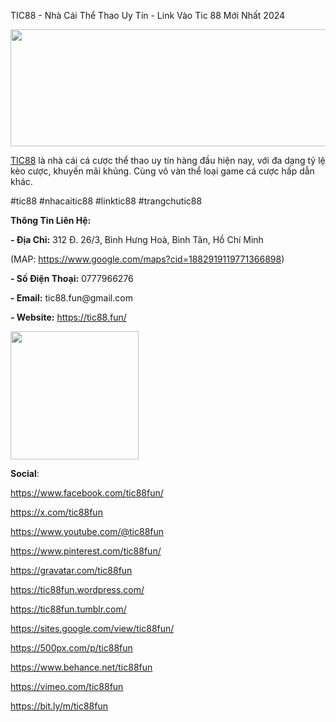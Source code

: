 TIC88 - Nhà Cái Thể Thao Uy Tín - Link Vào Tic 88 Mới Nhất 2024
<p><span style="font-weight: 400;"><img src="https://pbs.twimg.com/profile_banners/1856145054894829570/1731374593/1500x500" alt="" width="561" height="187" /></span></p>
<p><a href="https://tic88.fun/"><span style="font-weight: 400;">TIC88</span></a><span style="font-weight: 400;"> l&agrave; nh&agrave; c&aacute;i c&aacute; cược thể thao uy t&iacute;n h&agrave;ng đầu hiện nay, với đa dạng tỷ lệ k&egrave;o cược, khuyến m&atilde;i khủng. C&ugrave;ng v&ocirc; v&agrave;n thể loại game c&aacute; cược hấp dẫn kh&aacute;c.</span></p>
<p><span style="font-weight: 400;">#tic88 #nhacaitic88 #linktic88 #trangchutic88</span></p>
<p><strong>Th&ocirc;ng Tin Li&ecirc;n Hệ:&nbsp;&nbsp;</strong></p>
<p><strong>- Địa Chỉ:</strong><span style="font-weight: 400;"> 312 Đ. 26/3, B&igrave;nh Hưng Ho&agrave;, B&igrave;nh T&acirc;n, Hồ Ch&iacute; Minh</span></p>
<p><span style="font-weight: 400;">(MAP: </span><a href="https://www.google.com/maps?cid=1882919119771366898"><span style="font-weight: 400;">https://www.google.com/maps?cid=1882919119771366898</span></a><span style="font-weight: 400;">)</span></p>
<p><strong>- Số Điện Thoại:</strong><span style="font-weight: 400;"> 0777966276</span></p>
<p><strong>- Email:</strong><span style="font-weight: 400;"> tic88.fun@gmail.com</span></p>
<p><strong>- Website:</strong> <a href="https://tic88.fun/"><span style="font-weight: 400;">https://tic88.fun/</span></a><strong>&nbsp;&nbsp;</strong></p>
<p><strong><img src="https://pbs.twimg.com/profile_images/1856145157105823747/Y-jsVsbs_400x400.jpg" alt="" width="205" height="205" /></strong></p>
<p><strong>Social</strong><span style="font-weight: 400;">:</span></p>
<p><a href="https://www.facebook.com/tic88fun/"><span style="font-weight: 400;">https://www.facebook.com/tic88fun/</span></a></p>
<p><a href="https://x.com/tic88fun"><span style="font-weight: 400;">https://x.com/tic88fun</span></a><span style="font-weight: 400;">&nbsp;</span></p>
<p><a href="https://www.youtube.com/@tic88fun"><span style="font-weight: 400;">https://www.youtube.com/@tic88fun</span></a></p>
<p><a href="https://www.pinterest.com/tic88fun/"><span style="font-weight: 400;">https://www.pinterest.com/tic88fun/</span></a></p>
<p><a href="https://gravatar.com/tic88fun"><span style="font-weight: 400;">https://gravatar.com/tic88fun</span></a></p>
<p><a href="https://tic88fun.wordpress.com/"><span style="font-weight: 400;">https://tic88fun.wordpress.com/</span></a></p>
<p><a href="https://tic88fun.tumblr.com/"><span style="font-weight: 400;">https://tic88fun.tumblr.com/</span></a><span style="font-weight: 400;">&nbsp;</span></p>
<p><a href="https://sites.google.com/view/tic88fun/"><span style="font-weight: 400;">https://sites.google.com/view/tic88fun/</span></a><span style="font-weight: 400;">&nbsp;</span></p>
<p><a href="https://500px.com/p/tic88fun"><span style="font-weight: 400;">https://500px.com/p/tic88fun</span></a><span style="font-weight: 400;">&nbsp;</span></p>
<p><a href="https://www.behance.net/tic88fun"><span style="font-weight: 400;">https://www.behance.net/tic88fun</span></a></p>
<p><a href="https://vimeo.com/tic88fun"><span style="font-weight: 400;">https://vimeo.com/tic88fun</span></a></p>
<p><a href="https://bit.ly/m/tic88fun"><span style="font-weight: 400;">https://bit.ly/m/tic88fun</span></a></p>
<p><span style="font-weight: 400;"><br /><br /></span></p>
<p><br /><br /></p>